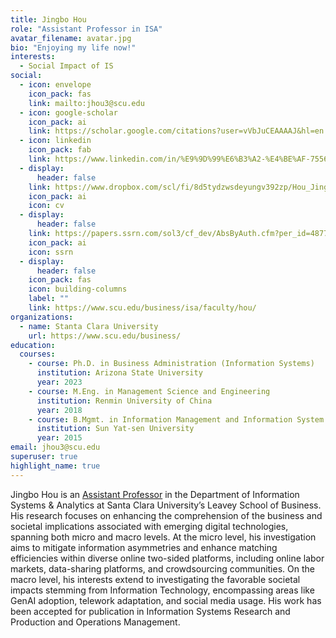 ```yaml
---
title: Jingbo Hou
role: "Assistant Professor in ISA"
avatar_filename: avatar.jpg
bio: "Enjoying my life now!"
interests:
  - Social Impact of IS
social:
  - icon: envelope
    icon_pack: fas
    link: mailto:jhou3@scu.edu
  - icon: google-scholar
    icon_pack: ai
    link: https://scholar.google.com/citations?user=vVbJuCEAAAAJ&hl=en
  - icon: linkedin
    icon_pack: fab
    link: https://www.linkedin.com/in/%E9%9D%99%E6%B3%A2-%E4%BE%AF-755669bb/
  - display:
      header: false
    link: https://www.dropbox.com/scl/fi/8d5tydzwsdeyungv392zp/Hou_Jingbo_Dropbox.pdf?rlkey=f9zgvuw6kdk6mfo5dkeljda5q&st=niwghkl6&dl=0
    icon_pack: ai
    icon: cv
  - display:
      header: false
    link: https://papers.ssrn.com/sol3/cf_dev/AbsByAuth.cfm?per_id=4877048
    icon_pack: ai
    icon: ssrn
  - display:
      header: false
    icon_pack: fas
    icon: building-columns
    label: ""
    link: https://www.scu.edu/business/isa/faculty/hou/
organizations:
  - name: Stanta Clara University
    url: https://www.scu.edu/business/
education:
  courses:
    - course: Ph.D. in Business Administration (Information Systems)
      institution: Arizona State University
      year: 2023
    - course: M.Eng. in Management Science and Engineering
      institution: Renmin University of China
      year: 2018
    - course: B.Mgmt. in Information Management and Information System (with Honor)
      institution: Sun Yat-sen University
      year: 2015
email: jhou3@scu.edu
superuser: true
highlight_name: true
---
```

Jingbo Hou is an [Assistant Professor](https://www.scu.edu/business/isa/faculty/hou/) in the Department of Information Systems & Analytics at Santa Clara University’s Leavey School of Business. His research focuses on enhancing the comprehension of the business and societal implications associated with emerging digital technologies, spanning both micro and macro levels. At the micro level, his investigation aims to mitigate information asymmetries and enhance matching efficiencies within diverse online two-sided platforms, including online labor markets, data-sharing platforms, and crowdsourcing communities. On the macro level, his interests extend to investigating the favorable societal impacts stemming from Information Technology, encompassing areas like GenAI adoption, telework adaptation, and social media usage. His work has been accepted for publication in Information Systems Research and Production and Operations Management.
